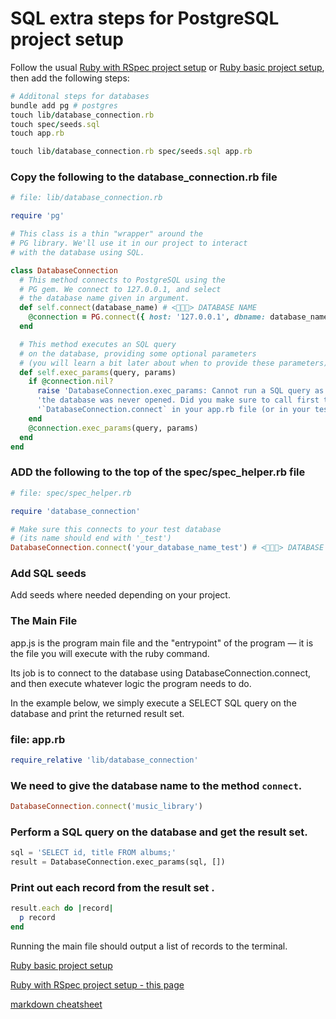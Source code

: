 # SQL extra steps for PostgreSQL project setup

Follow the usual [Ruby with RSpec project setup](https://github.com/pablisch/project-setup/blob/main/ruby_with_rspec.md) or [Ruby basic project setup](https://github.com/pablisch/project-setup/blob/main/ruby_basic.md), then add the following steps:

```ruby
# Additonal steps for databases
bundle add pg # postgres
touch lib/database_connection.rb
touch spec/seeds.sql
touch app.rb
```
```ruby
touch lib/database_connection.rb spec/seeds.sql app.rb
```

### Copy the following to the database_connection.rb file

```ruby
# file: lib/database_connection.rb

require 'pg'

# This class is a thin "wrapper" around the
# PG library. We'll use it in our project to interact
# with the database using SQL.

class DatabaseConnection
  # This method connects to PostgreSQL using the 
  # PG gem. We connect to 127.0.0.1, and select
  # the database name given in argument.
  def self.connect(database_name) # <🎃🎃🎃> DATABASE NAME
    @connection = PG.connect({ host: '127.0.0.1', dbname: database_name }) # <🎃🎃🎃> DATABASE NAME
  end

  # This method executes an SQL query 
  # on the database, providing some optional parameters
  # (you will learn a bit later about when to provide these parameters).
  def self.exec_params(query, params)
    if @connection.nil?
      raise 'DatabaseConnection.exec_params: Cannot run a SQL query as the connection to'\
      'the database was never opened. Did you make sure to call first the method '\
      '`DatabaseConnection.connect` in your app.rb file (or in your tests spec_helper.rb)?'
    end
    @connection.exec_params(query, params)
  end
end
```

### ADD the following to the top of the spec/spec_helper.rb file

```ruby
# file: spec/spec_helper.rb

require 'database_connection'

# Make sure this connects to your test database
# (its name should end with '_test')
DatabaseConnection.connect('your_database_name_test') # <🎃🎃🎃> DATABASE NAME
```

### Add SQL seeds

Add seeds where needed depending on your project.

### The Main File

app.js is the program main file and the "entrypoint" of the program — it is the file you will execute with the ruby command.

Its job is to connect to the database using DatabaseConnection.connect, and then execute whatever logic the program needs to do.

In the example below, we simply execute a SELECT SQL query on the database and print the returned result set.

### file: app.rb
```ruby
require_relative 'lib/database_connection'
```
### We need to give the database name to the method `connect`.
```ruby
DatabaseConnection.connect('music_library')
```
### Perform a SQL query on the database and get the result set.
```sql
sql = 'SELECT id, title FROM albums;'
result = DatabaseConnection.exec_params(sql, [])
```
### Print out each record from the result set .
```ruby
result.each do |record|
  p record
end
```
Running the main file should output a list of records to the terminal.




[Ruby basic project setup](https://github.com/pablisch/project-setup/blob/main/ruby_basic.md)

[Ruby with RSpec project setup - this page](https://github.com/pablisch/project-setup/blob/main/ruby_with_rspec.md)

[markdown cheatsheet](https://github.com/adam-p/markdown-here/wiki/Markdown-Cheatsheet)
